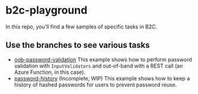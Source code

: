 # b2c-playground

In this repo, you'll find a few samples of specific tasks in B2C.

## Use the branches to see various tasks
- [oob-password-validation](https://github.com/jpda/b2c-playground/tree/oob-password-validation)
This example shows how to perform password validation with `InputValidators` and out-of-band with a REST call (an Azure Function, in this case).
- [password-history](https://github.com/jpda/b2c-playground/tree/password-history)
(Incomplete, WIP) This example shows how to keep a history of hashed passwords for users to prevent password reuse.